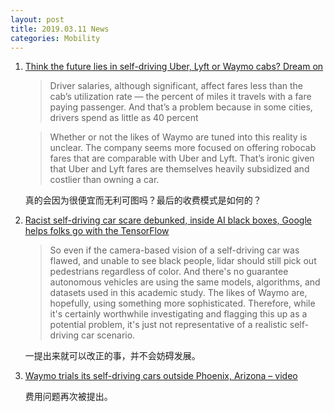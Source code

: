 ```yaml
---
layout: post
title: 2019.03.11 News
categories: Mobility
---
```


1. [Think the future lies in self-driving Uber, Lyft or Waymo cabs? Dream on](https://www.azcentral.com/story/opinion/op-ed/2019/03/10/uber-lyft-ipo-waymo-self-driving-car-ride-sharing/3070010002/)

    > Driver salaries, although significant, affect fares less than the cab’s utilization rate — the percent of miles it travels with a fare paying passenger. And that’s a problem because in some cities, drivers spend as little as 40 percent

    > Whether or not the likes of Waymo are tuned into this reality is unclear. The company seems more focused on offering robocab fares that are comparable with Uber and Lyft. That’s ironic given that Uber and Lyft fares are themselves heavily subsidized and costlier than owning a car.

    真的会因为很便宜而无利可图吗？最后的收费模式是如何的？

2. [Racist self-driving car scare debunked, inside AI black boxes, Google helps folks go with the TensorFlow](https://www.theregister.co.uk/2019/03/10/ai_roundup_080319/)

    > So even if the camera-based vision of a self-driving car was flawed, and unable to see black people, lidar should still pick out pedestrians regardless of color. And there's no guarantee autonomous vehicles are using the same models, algorithms, and datasets used in this academic study. The likes of Waymo are, hopefully, using something more sophisticated. Therefore, while it's certainly worthwhile investigating and flagging this up as a potential problem, it's just not representative of a realistic self-driving car scenario.

    一提出来就可以改正的事，并不会妨碍发展。

3. [Waymo trials its self-driving cars outside Phoenix, Arizona – video](https://www.theguardian.com/cities/video/2019/mar/09/waymo-trials-its-self-driving-cars-outside-phoenix-arizona-video)

    费用问题再次被提出。